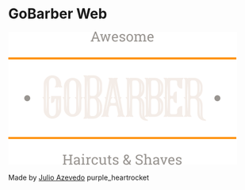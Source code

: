 # GoBarber Web

![](/src/assets/logo.svg)

Made by [Julio Azevedo](https://github.com/julioaze) purple_heartrocket
